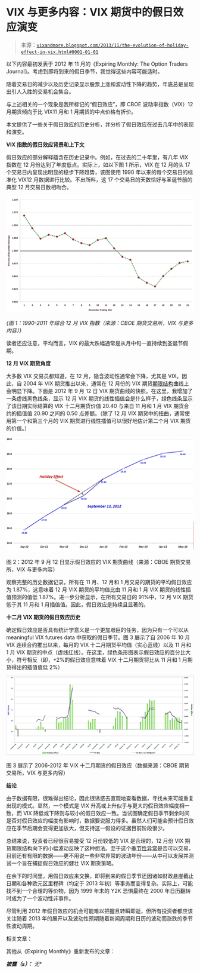 <!--yml

分类：未分类

日期：2024-05-18 16:12:20

-->

# VIX 与更多内容：VIX 期货中的假日效应演变

> 来源：[`vixandmore.blogspot.com/2013/11/the-evolution-of-holiday-effect-in-vix.html#0001-01-01`](http://vixandmore.blogspot.com/2013/11/the-evolution-of-holiday-effect-in-vix.html#0001-01-01)

以下内容最初发表于 2012 年 11 月的《Expiring Monthly: The Option Traders Journal》。考虑到即将到来的假日季节，我觉得这些内容可能适时。

随着交易日的减少以及历史记录显示股票上涨和波动性下降的趋势，年底总是呈现出引人入胜的交易机会集合。

与上述相关的一个现象是我所标记的“假日效应”，即 CBOE 波动率指数（VIX）12 月期货倾向于比 VIX11 月和 1 月期货的中点价格有折价。

本文提供了一些关于假日效应的历史分析，并分析了假日效应在过去几年中的表现和演变。

**VIX 指数的假日效应背景和上下文**

假日效应的部分解释蕴含在历史记录中。例如，在过去的二十年里，有八年 VIX 指数在 12 月份达到了年度低点。实际上，如以下图 1 所示，VIX 在 12 月的头 17 个交易日内呈现出明显的稳步下降趋势，该图使用 1990 年以来的每个交易日的标准化 VIX12 月数据进行比较。不出所料，这 17 个交易日的天数恰好与圣诞节前的典型 12 月交易日数相吻合。

![](img/84f51327f712a219c4a065641ca7ee49.png)

*{图 1：1990-2011 年综合 12 月 VIX 指数（来源：CBOE 期货交易所，VIX 与更多内容）}*

读者还应注意，平均而言，VIX 的最大跌幅通常是从月中旬一直持续到圣诞节假期。

**12 月 VIX 期货角度**

大多数 VIX 交易员都知道，在 12 月，隐含波动性通常会下降，尤其是 VIX。因此，自 2004 年 VIX 期货推出以来，通常在 12 月份的 VIX 期货[期限结构](http://vixandmore.blogspot.com/search/label/term%20structure)曲线上会明显下降。下面是 2012 年 9 月 12 日 VIX 期货曲线的快照。在这里，我增加了一条虚线黑色线条，显示 12 月 VIX 期货的线性插值会是什么样子，绿色线条显示了该日期实际结算的 VIX 十二月期货价值 20.40 与来自 11 月和 1 月 VIX 期货合约的插值值 20.90 之间的 0.50 点差额。（除了 12 月 VIX 期货中的扭曲，通常使用第一个和第三个月的 VIX 期货进行线性插值可以很好地估计第二个月 VIX 期货的价值。）

![](img/51a76f700c4d6649b10ac886d7a7175c.png)

图 2：2012 年 9 月 12 日显示假日效应的 VIX 期货曲线（来源：CBOE 期货交易所，VIX 与更多内容）

观察完整的历史数据记录，所有在 11 月、12 月和 1 月交易的期货的平均假日效应为 1.87%，这意味着 12 月 VIX 期货的平均值比由 11 月和 1 月 VIX 期货的线性插值预测的值低 1.87%。进一步分析显示，在所有交易日的 91%中，12 月 VIX 期货低于其 11 月和 1 月插值值。因此，假日效应是持续且显著的。

**十二月 VIX 期货的假日效应历史**

确定假日效应是否具有统计学意义是一个更加艰巨的任务，因为只有一个可以从 meaningful VIX futures data 中获取的假日季节。图 3 展示了自 2006 年 10 月 VIX 连续合约推出以来，每月的 VIX 十二月期货平均值（实心蓝线）以及 11 月和 1 月 VIX 期货的中点（虚线红线）。在这里，绿色条形图表示假日效应的百分比大小，符号相反（即，+2%的假日效应意味着 VIX 十二月期货将比从 11 月和 1 月期货得出的插值值低 2%）

![](img/9426c80b57704354fc12f384b1a06453.png)

图 3 展示了 2006-2012 年 VIX 十二月期货的假日效应（数据来源：CBOE 期货交易所，VIX 与更多内容）

**结论**

由于数据有限，很难得出结论，因此很诱惑去直观地查看数据，寻找未来可能重复出现的模式。显然，一个模式是 VIX 升高或上升似乎与更大的假日效应幅度相一致，而 VIX 降低或下降则与较小的假日效应一致。当试图确定假日季节剩余时间是否对假日效应的幅度有影响时，数据要说服力得多。虽然人们可能会预计假日效应在季节后期会变得更加放大，但支持这一假设的证据目前阶段很少。

总结来说，投资者已经很容易接受 12 月份较低的 VIX 是合理的，12 月份 VIX 期货期限结构向下的小幅波动反映了这种想法。至于这个[季节性异常](http://vixandmore.blogspot.com/search/label/seasonality)是否可以交易，目前还有有限的数据——更不用说一些非常异常的波动年份——从中可以发展并测试一个旨在捕捉假日效应的健壮 VIX 期货策略。

在余下的时间里，用假日效应来交换，即将到来的假日季节还因诸如财政悬崖截止日期和各种欧元区里程碑（均定于 2013 年初）等事务而变得复杂。实际上，可能找不到一个合理的等价物，因为 1999 年末的 Y2K 恐惧最终在 2000 年日历翻转时成为了一个波动性非事件。

尽管利用 2012 年假日效应的机会可能难以把握且转瞬即逝，但所有投资者都应该关注随着 2013 年的展开以及波动性预期随着新闻周期和日历的波动而涨跌的季节性波动周期。

相关文章：

其他从《Expiring Monthly》重新发布的文章：

***披露（s）：*** *无**
